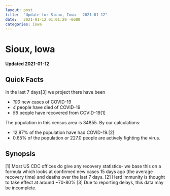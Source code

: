 ```yaml
---
layout: post
title:  "Update for Sioux, Iowa - 2021-01-12"
date:   2021-01-12 01:01:29 -0600
categories: Iowa
---
```


# Sioux, Iowa
#### Updated 2021-01-12

## Quick Facts

In the last 7 days[3] we project there have been
- *100* new cases of COVID-19
- *4* people have died of COVID-19
- *56* people have recovered from COVID-19[1]

The population in this census area is 34855. By our calculations:
- 12.87% of the population have had COVID-19.[2]
- 0.65% of the population or 227.0 people are actively fighting the virus.

## Synopsis




[1] Most US CDC offices do give any recovery statistics- we base this on a formula which looks at confirmed new cases
15 days ago (the average recovery time) and deaths over the last 7 days.
[2] Herd Immunity is thought to take effect at around ~70-80%
[3] Due to reporting delays, this data may be incomplete. 
    